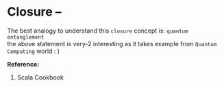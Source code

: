 # Closure – 

The best analogy to understand this `closure` concept is: `quantum entanglement`  
the above statement is very-2 interesting as it takes example from `Quantum Computing` world : )  

**Reference:**  
1. Scala Cookbook

